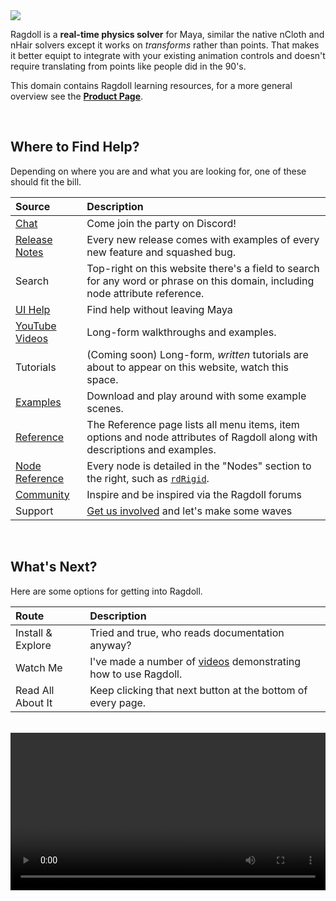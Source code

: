 <div class="hero-container">
    <img class="hero-image" src=/yoga12.png>
</div>

Ragdoll is a **real-time physics solver** for Maya, similar the native nCloth and nHair solvers except it works on *transforms* rather than points. That makes it better equipt to integrate with your existing animation controls and doesn't require translating from points like people did in the 90's.

This domain contains Ragdoll learning resources, for a more general overview see the [**Product Page**](https://ragdolldynamics.com).

<br>

## Where to Find Help?

Depending on where you are and what you are looking for, one of these should fit the bill.

| Source | Description
|:-------|:----------
| [Chat](https://discord.gg/JCHydekJqX) | Come join the party on Discord!
| [Release Notes](/releases) | Every new release comes with examples of every new feature and squashed bug.
| Search | Top-right on this website there's a field to search for any word or phrase on this domain, including node attribute reference.
| [UI Help](/menu#help) | Find help without leaving Maya
| [YouTube Videos](https://www.youtube.com/playlist?list=PLL4XIS5Woc6nVsTdsvs0XLmiKmXVCdwXy) | Long-form walkthroughs and examples.
| Tutorials | (Coming soon) Long-form, *written* tutorials are about to appear on this website, watch this space.
| [Examples](/examples) | Download and play around with some example scenes.
| [Reference](/menu) | The Reference page lists all menu items, item options and node attributes of Ragdoll along with descriptions and examples.
| [Node Reference](/nodes) | Every node is detailed in the "Nodes" section to the right, such as [`rdRigid`](/nodes/rdRigid/).
| [Community](https://forums.ragdolldynamics.com) | Inspire and be inspired via the Ragdoll forums
| Support | [Get us involved](mailto:contact@ragdolldynamics.com) and let's make some waves

<br>

## What's Next?

Here are some options for getting into Ragdoll.

| Route | Description
|:------|:-----
| Install & Explore | Tried and true, who reads documentation anyway?
| Watch Me | I've made a number of [videos](https://www.youtube.com/playlist?list=PLL4XIS5Woc6nVsTdsvs0XLmiKmXVCdwXy) demonstrating how to use Ragdoll.
| Read All About It | Keep clicking that next button at the bottom of every page.

<br>

<video class=poster autoplay="autoplay" loop="loop" width="100%">
   <source src="/driving.mp4" type="video/mp4">
</video>
